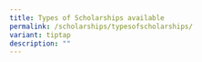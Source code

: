 ```yaml
---
title: Types of Scholarships available
permalink: /scholarships/typesofscholarships/
variant: tiptap
description: ""
---
```


